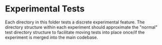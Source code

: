 # Experimental Tests

Each directory in this folder tests a discrete experimental feature. The directory structure within each experiment should approximate the "normal" test directory structure to facilitate moving tests into place once/if the experiment is merged into the main codebase.